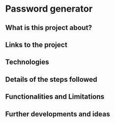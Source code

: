 # Password generator

## What is this project about?

## Links to the project

## Technologies

## Details of the steps followed

## Functionalities and Limitations

## Further developments and ideas
